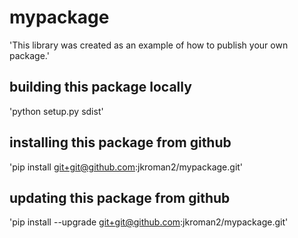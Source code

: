 # mypackage
'This library was created as an example of how to publish your own package.'

## building this package locally
'python setup.py sdist'

## installing this package from github
'pip install git+git@github.com:jkroman2/mypackage.git'

## updating this package from github
'pip install --upgrade git+git@github.com:jkroman2/mypackage.git'

